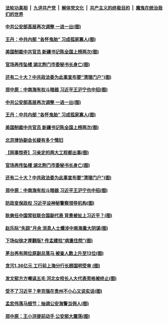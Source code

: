 ####  [法轮功真相](../../../../basic/blob/master/README.md?t=07101802) &nbsp;|&nbsp; [九评共产党](../../../../9ping.md/blob/master/README.md?t=07101802) &nbsp;|&nbsp; [解体党文化](../../../../jtdwh.md/blob/master/README.md?t=07101802)  &nbsp;|&nbsp; [共产主义的终极目的](../../../../gczydzjmd.md/blob/master/README.md?t=07101802) &nbsp;|&nbsp; [魔鬼在统治我们的世界](../../../../mgztzwmdsj.md/blob/master/README.md?t=07101802) 

#### [中共公安部高层再次调整 一进一出(图)](../pages/p2/939277.md?t=07101802) 

#### [王丹：中共内部 “各怀鬼胎” 习成孤家寡人(图)](../pages/p2/939265.md?t=07101802) 

#### [美国制裁中共官员 新疆书记陈全国上榜两次(图)](../pages/p2/939239.md?t=07101802) 

#### [官场再传坠楼 湖北荆门市委秘书长身亡(图)](../pages/p2/939150.md?t=07101802) 

#### [还有二十大？中共政法委为此事宣布要“清理门户”(图)](../pages/p2/939133.md?t=07101802) 

#### [郑中原：中南海有权斗暗器 习近平王沪宁也中招(图)](../pages/p2/938755.md?t=07101802) 

#### [中共公安部高层再次调整 一进一出(图)](../pages/p2/939277.md?t=07101802) 

#### [王丹：中共内部 “各怀鬼胎” 习成孤家寡人(图)](../pages/p2/939265.md?t=07101802) 

#### [美国制裁中共官员 新疆书记陈全国上榜两次(图)](../pages/p2/939239.md?t=07101802) 

#### [北京律协副会长疑有多个情妇](../pages/p2/939187.md?t=07101802) 

#### [【网事惊奇】习亲定的两大工程都出事(图)](../pages/p2/939172.md?t=07101802) 

#### [官场再传坠楼 湖北荆门市委秘书长身亡(图)](../pages/p2/939150.md?t=07101802) 

#### [还有二十大？中共政法委为此事宣布要“清理门户”(图)](../pages/p2/939133.md?t=07101802) 

#### [郑中原：中南海有权斗暗器 习近平王沪宁也中招(图)](../pages/p2/938755.md?t=07101802) 

#### [防政变保政权 习近平设神秘警察领导机构(图)](../pages/p2/939088.md?t=07101802) 


#### [耿爽任中国常驻联合国副代表 背景被扯上习近平？(图)](../pages/p2/939028.md?t=07101802) 

#### [赵乐际“失踪”月余 消息人士爆涉中南海重大阴谋(图)](../pages/p2/938951.md?t=07101802) 

#### [下场似徐才厚翻版? 传孟建柱“病重住院”(图)](../pages/p2/938976.md?t=07101802) 

#### [茅台再有两位原副总落马 被查人数上升至13位(图)](../pages/p2/938938.md?t=07101802) 

#### [贪污1.36亿元 工行前上海分行长顾国明受审 (图)](../pages/p2/938931.md?t=07101802) 

#### [发文挺方方嘲讽五毛 河北女校长人大代表资格被终止(图)](../pages/p2/938916.md?t=07101802) 

#### [受不了习近平？李克强在贵州不小心又说实话(图)](../pages/p2/938919.md?t=07101802) 

#### [孟宏伟落马细节：抽调公安海警当佣人(图)](../pages/p2/938902.md?t=07101802) 

#### [郑中原：王小洪提前动手 公安部大震荡(图)](../pages/p2/938863.md?t=07101802) 


